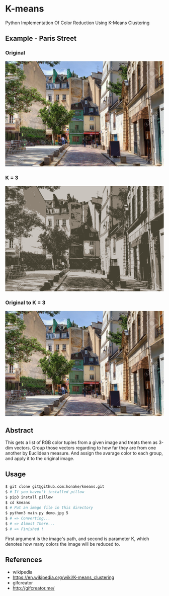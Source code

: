 # K-means
Python Implementation Of Color Reduction Using K-Means Clustering

## Example - Paris Street
### Original
![Paris Street](./assets/demo.jpg)
### K = 3
![Paris Street Reduced to 3](./assets/demo_reduced_3.bmp)
### Original to K = 3
![Paris Street original to 3](./assets/demo_18to3.gif)

## Abstract
This gets a list of RGB color tuples from a given image and treats them as 3-dim vectors. Group those vectors regarding to how far they are from one another by Euclidean measure. And assign the avarage color to each group, and apply it to the original image.

## Usage
```bash
$ git clone git@github.com:honake/kmeans.git
$ # If you haven't installed pillow
$ pip3 install pillow
$ cd kmeans
$ # Put an image file in this directory
$ python3 main.py demo.jpg 5
$ # => Converting...
$ # => Almost There...
$ # => Finished !
```
First argument is the image's path, and second is parameter K, which denotes how many colors the image will be reduced to.

## References
- wikipedia
 - https://en.wikipedia.org/wiki/K-means_clustering
- gifcreator
 - http://gifcreator.me/
